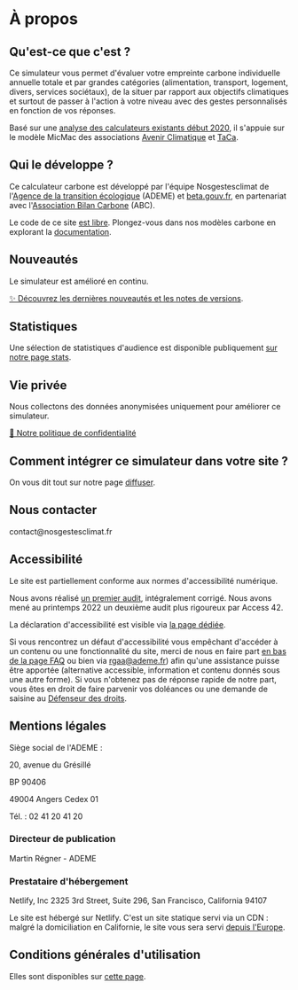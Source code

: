 # À propos

## Qu'est-ce que c'est ?

Ce simulateur vous permet d'évaluer votre empreinte carbone individuelle
annuelle totale et par grandes catégories (alimentation, transport,
logement, divers, services sociétaux), de la situer par rapport
aux objectifs climatiques et surtout de passer à l'action à votre niveau
avec des gestes personnalisés en fonction de vos réponses.

Basé sur une [analyse des calculateurs existants début
2020](https://abc-transitionbascarbone.fr/wp-content/uploads/2022/03/analyse-des-calculateurs-dempreinte-carbone-individuelle-a-lorigine-de-nos-gestes-climat-vf-.pdf),
il s'appuie sur le modèle MicMac des associations [Avenir
Climatique](https://avenirclimatique.org/les-outils/) et
[TaCa](https://www.taca.asso.fr/).

## Qui le développe ?

Ce calculateur carbone est développé par l'équipe
Nosgestesclimat de l'[Agence de la transition
écologique](https://www.ademe.fr/) (ADEME) et
[beta.gouv.fr](https://beta.gouv.fr/), en partenariat avec
l'[Association Bilan Carbone](https://www.associationbilancarbone.fr/)
(ABC).

Le code de ce site [est libre](https://github.com/betagouv/ecolab-data).
Plongez-vous dans nos modèles carbone en explorant la
[documentation](/documentation).

## Nouveautés

Le simulateur est amélioré en continu.

[✨️ Découvrez les dernières nouveautés et les notes de
versions](/nouveautés).

## Statistiques

Une sélection de statistiques d'audience est disponible publiquement [sur notre page stats](/stats).

## Vie privée

Nous collectons des données anonymisées uniquement pour améliorer ce
simulateur.

[🍪 Notre politique de confidentialité](/vie-privée)

## Comment intégrer ce simulateur dans votre site ?

On vous dit tout sur notre page [diffuser](/diffuser).

## Nous contacter

contact\@nosgestesclimat.fr

## Accessibilité

Le site est partiellement conforme aux normes d'accessibilité numérique.

Nous avons réalisé [un premier
audit](https://github.com/datagir/nosgestesclimat-site/issues/350),
intégralement corrigé. Nous avons mené au printemps 2022 un deuxième
audit plus rigoureux par Access 42.

La déclaration d'accessibilité est visible via [la page
dédiée](/accessibilite).

Si vous rencontrez un défaut d'accessibilité vous empêchant d'accéder à
un contenu ou une fonctionnalité du site, merci de nous en faire part
[en bas de la page FAQ](/contribuer) ou bien via <rgaa@ademe.fr>) afin
qu'une assistance puisse être apportée (alternative accessible,
information et contenu donnés sous une autre forme). Si vous n'obtenez
pas de réponse rapide de notre part, vous êtes en droit de faire
parvenir vos doléances ou une demande de saisine au [Défenseur des
droits](https://www.defenseurdesdroits.fr).

## Mentions légales

Siège social de l'ADEME :

20, avenue du Grésillé

BP 90406

49004 Angers Cedex 01

Tél. : 02 41 20 41 20

### Directeur de publication

Martin Régner - ADEME

### Prestataire d'hébergement

Netlify, Inc 2325 3rd Street, Suite 296, San Francisco, California 94107

Le site est hébergé sur Netlify. C'est un site statique servi via un CDN
: malgré la domiciliation en Californie, le site vous sera servi [depuis
l'Europe](https://answers.netlify.com/t/is-there-a-list-of-where-netlifys-cdn-pops-are-located/855/2).

## Conditions générales d'utilisation

Elles sont disponibles sur [cette page](/cgu).

